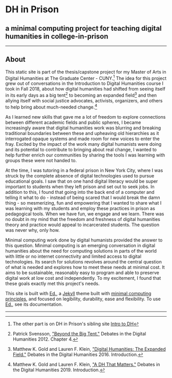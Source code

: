 # DH in Prison
## a minimal computing project for teaching digital humanities in college-in-prison

---

## About

This static site is part of the thesis/capstone project for my Master of Arts in Digital Humanities at The Graduate Center - CUNY.[^1] The idea for this project grew out of conversations in the Introduction to Digital Humanities course I took in Fall 2018, about how digital humanities had shifted from seeing itself in its early days as a big tent[^2] to becoming an expanded field[^3] and then allying itself with social justice advocates, activists, organizers, and others to help bring about much-needed change.[^4]

As I learned new skills that gave me a lot of freedom to explore connections between different academic fields and public spheres, I became increasingly aware that digital humanities work was blurring and breaking traditional boundaries between these and upheaving old hierarchies as it interrogated opaque systems and made room for new voices to enter the fray. Excited by the impact of the work many digital humanists were doing and its potential to contribute to bringing about real change, I wanted to help further enrich our communities by sharing the tools I was learning with groups these were not handed to.

At the time, I was tutoring in a federal prison in New York City, where I was struck by the complete absence of digital technologies used to pursue educational goals. I saw that on one hand digital literacy would be super important to students when they left prison and set out to seek jobs. In addition to this, I found that going into the back end of a computer and telling it what to do - instead of being scared that I would break the damn thing - so mesmerizing, fun and empowering that I wanted to share what I was learning with my students and employ these practices in prison as pedagogical tools. When we have fun, we engage and we learn. There was no doubt in my mind that the freedom and freshness of digital humanities theory and practice would appeal to incarcerated students. The question was never why, only how.

Minimal computing work done by digital humanists provided the answer to this question. Minimal computing is an emerging conversation in digital humanities about the need for computing solutions in parts of the world with little or no internet connectivity and limited access to digital technologies. Its search for solutions revolves around the central question of what is needed and explores how to meet these needs at minimal cost. It aims to be sustainable, reasonably easy to program and able to preserve digital work at low cost and independently. To my excitement, I found that these goals exactly met this project's needs.

This site is built with <a href="http://elotroalex.github.io/ed//">Ed.</a>, a <a href="https://jekyllrb.com/">Jekyll</a> theme built with <a href="http://go-dh.github.io/mincomp/">minimal computing principles</a>, and focused on legibility, durability, ease and flexibility. To use <a href="http://elotroalex.github.io/ed//">Ed.</a>, see its documentation.

---

[^1]: The other part is on DH in Prison's sibling site [Intro to DH](https://binipringle.github.io/intro-to-dh/)

[^2]: Patrick Svensson, <a href="https://dhdebates.gc.cuny.edu/read/untitled-88c11800-9446-469b-a3be-3fdb36bfbd1e/section/38531431-5bd6-4eb1-95f5-fa49c025322d">"Beyond the Big Tent."</a> Debates in the Digital Humanities 2012. Chapter 4.

[^3]: Matthew K. Gold and Lauren F. Klein, <a href="https://dhdebates.gc.cuny.edu/read/untitled/section/14b686b2-bdda-417f-b603-96ae8fbbfd0f#intro/">"Digital Humanities: The Expanded Field."</a> Debates in the Digital Humanities 2016. Introduction.

[^4]: Matthew K. Gold and Lauren F. Klein, <a href="https://dhdebates.gc.cuny.edu/read/untitled-f2acf72c-a469-49d8-be35-67f9ac1e3a60/section/0cd11777-7d1b-4f2c-8fdf-4704e827c2c2#intro/">"A DH That Matters."</a> Debates in the Digital Humanities 2019. Introduction.
